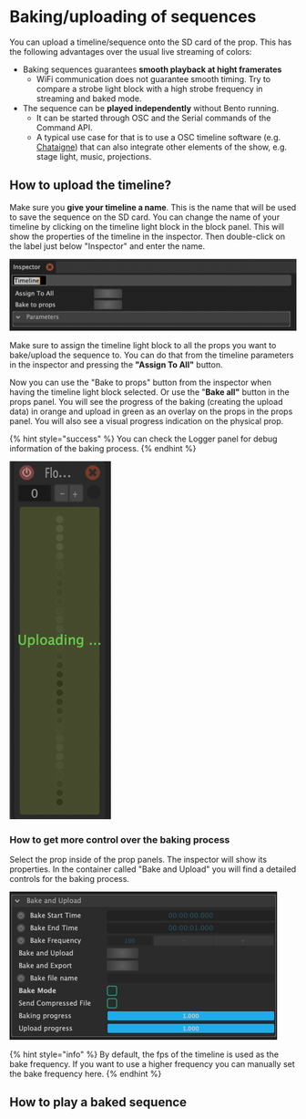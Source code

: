 # Baking/uploading of sequences

You can upload a timeline/sequence onto the SD card of the prop. This has the following advantages over the usual live streaming of colors: 

* Baking sequences guarantees **smooth playback at hight framerates** 
  * WiFi communication does not guarantee smooth timing.  Try to compare a strobe light block with a high strobe frequency in streaming and baked mode. 
* The sequence can be **played independently** without Bento running. 
  * It can be started through OSC and the Serial commands of the Command API.
  * A typical use case for that is to use a OSC timeline software \(e.g. [Chataigne](http://benjamin.kuperberg.fr/chataigne)\) that can also integrate other elements of the show, e.g. stage light, music, projections.

## How to upload the timeline? 

Make sure you **give your timeline a name**. This is the name that will be used to save the sequence on the SD card. You can change the name of your timeline by clicking on the timeline light block in the block panel. This will show the properties of the timeline in the inspector. Then double-click on the label just below "Inspector" and enter the name.

![Editing the name of a timeline in the Inspector panel](../.gitbook/assets/bento-timeline-inspector.png)

Make sure to assign the timeline light block to all the props you want to bake/upload the sequence to. You can do that from the timeline parameters in the inspector and pressing the **"Assign To All"** button. 

Now you can use the "Bake to props" button from the inspector when having the timeline light block selected. Or use the "**Bake all"** button in the props panel. You will see the progress of the baking \(creating the upload data\) in orange and upload in green as an overlay on the props in the props panel. You will also see a visual progress indication on the physical prop. 

{% hint style="success" %}
You can check the Logger panel for debug information of the baking process.
{% endhint %}

![Uploading progress on the prop](../.gitbook/assets/bento-baking-progress.png)

### How to get more control over the baking process

Select the prop inside of the prop panels. The inspector will show its properties. In the container called "Bake and Upload" you will find a detailed controls for the baking process.

![&quot;Bake and Upload&quot; container of a prop in the Inspector panel](../.gitbook/assets/bento-bake-and-upload.png)

{% hint style="info" %}
By default, the fps of the timeline is used as the bake frequency. If you want to use a higher frequency you can manually set the bake frequency  here.
{% endhint %}

## How to play a baked sequence



